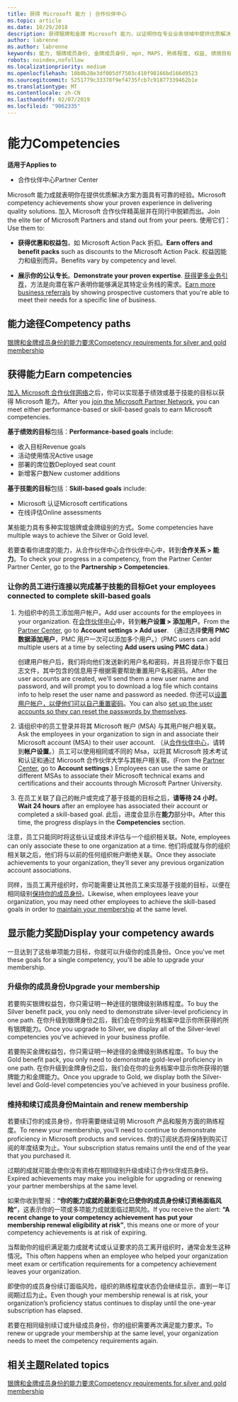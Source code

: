 ```yaml
---
title: 获得 Microsoft 能力 | 合作伙伴中心
ms.topic: article
ms.date: 10/29/2018
description: 获得银牌和金牌 Microsoft 能力，以证明你在专业业务领域中提供优质解决方案方面拥有公认的专长
author: labrenne
ms.author: labrenne
keywords: 能力, 银牌成员身份, 金牌成员身份, mpn, MAPS, 熟练程度, 权益, 绩效目标, 技能目标
robots: noindex,nofollow
ms.localizationpriority: medium
ms.openlocfilehash: 10b0b28e3df005df7503c410f98166bd166d9523
ms.sourcegitcommit: 5251779c33378f9ef4735fcb7c91877339462b1e
ms.translationtype: MT
ms.contentlocale: zh-CN
ms.lasthandoff: 02/07/2019
ms.locfileid: "9062335"
---
```

<!--
•   FWLink https://go.microsoft.com/fwlink/?linkid=851080 : top of page
•   FWLink https://go.microsoft.com/fwlink/?linkid=851281: top of page (duplicate)
•   FWLink https://go.microsoft.com/fwlink/?linkid=851079: Competencies (#attainment_paths)
•   FWLink https://go.microsoft.com/fwlink/?linkid=851081: Maintain and renew membership (#maintain_membership)
•   FWLink https://go.microsoft.com/fwlink/?linkid=851082: Get your employees connected to complete skill-based goals (#associating_achievements)
•   FWLink https://go.microsoft.com/fwlink/?linkid=851083 : Achievement overrides (#achievement_override)
•   FWLink: https://go.microsoft.com/fwlink/?linkid=851236: UI link, goes to the place where you import new users. Temporarily points to the Partner Center homepage.
•   FWLink: https://go.microsoft.com/fwlink/?linkid=851607 :Will go to the docs page for Silver/Gold competency achievements. Currently goes to https://partnercenter.microsoft.com/partner/cloud-solution-provider 

 -->

# <a name="competencies"></a><span data-ttu-id="7c299-104">能力</span><span class="sxs-lookup"><span data-stu-id="7c299-104">Competencies</span></span>

**<span data-ttu-id="7c299-105">适用于</span><span class="sxs-lookup"><span data-stu-id="7c299-105">Applies to</span></span>**
-  <span data-ttu-id="7c299-106">合作伙伴中心</span><span class="sxs-lookup"><span data-stu-id="7c299-106">Partner Center</span></span>

<span data-ttu-id="7c299-107">Microsoft 能力成就表明你在提供优质解决方案方面具有可靠的经验。</span><span class="sxs-lookup"><span data-stu-id="7c299-107">Microsoft competency achievements show your proven experience in delivering quality solutions.</span></span> <span data-ttu-id="7c299-108">加入 Microsoft 合作伙伴精英层并在同行中脱颖而出。</span><span class="sxs-lookup"><span data-stu-id="7c299-108">Join the elite tier of Microsoft Partners and stand out from your peers.</span></span> <span data-ttu-id="7c299-109">使用它们：</span><span class="sxs-lookup"><span data-stu-id="7c299-109">Use them to:</span></span> 

*  <span data-ttu-id="7c299-110">**获得优惠和权益包**，如 Microsoft Action Pack 折扣。</span><span class="sxs-lookup"><span data-stu-id="7c299-110">**Earn offers and benefit packs** such as discounts to the Microsoft Action Pack.</span></span> <span data-ttu-id="7c299-111">权益因能力和级别而异。</span><span class="sxs-lookup"><span data-stu-id="7c299-111">Benefits vary by competency and level.</span></span> 

*  <span data-ttu-id="7c299-112">**展示你的公认专长**。</span><span class="sxs-lookup"><span data-stu-id="7c299-112">**Demonstrate your proven expertise**.</span></span> <span data-ttu-id="7c299-113">[获得更多业务引荐](referrals.md)，方法是向潜在客户表明你能够满足其特定业务线的需求。</span><span class="sxs-lookup"><span data-stu-id="7c299-113">[Earn more business referrals](referrals.md) by showing prospective customers that you're able to meet their needs for a specific line of business.</span></span>

## <a href="" id="attainment_paths"></a><span data-ttu-id="7c299-114">能力途径</span><span class="sxs-lookup"><span data-stu-id="7c299-114">Competency paths</span></span>

[<span data-ttu-id="7c299-115">银牌和金牌成员身份的能力要求</span><span class="sxs-lookup"><span data-stu-id="7c299-115">Competency requirements for silver and gold membership</span></span>](learn-about-competencies.md)

## <a name="earn-competencies"></a><span data-ttu-id="7c299-116">获得能力</span><span class="sxs-lookup"><span data-stu-id="7c299-116">Earn competencies</span></span>

<span data-ttu-id="7c299-117">[加入 Microsoft 合作伙伴网络](mpn-overview.md)之后，你可以实现基于绩效或基于技能的目标以获得 Microsoft 能力。</span><span class="sxs-lookup"><span data-stu-id="7c299-117">After you [join the Microsoft Partner Network](mpn-overview.md), you can meet either performance-based or skill-based goals to earn Microsoft competencies.</span></span> 

<span data-ttu-id="7c299-118">**基于绩效的目标**包括：</span><span class="sxs-lookup"><span data-stu-id="7c299-118">**Performance-based goals** include:</span></span> 
* <span data-ttu-id="7c299-119">收入目标</span><span class="sxs-lookup"><span data-stu-id="7c299-119">Revenue goals</span></span>
* <span data-ttu-id="7c299-120">活动使用情况</span><span class="sxs-lookup"><span data-stu-id="7c299-120">Active usage</span></span>
* <span data-ttu-id="7c299-121">部署的席位数</span><span class="sxs-lookup"><span data-stu-id="7c299-121">Deployed seat count</span></span>
* <span data-ttu-id="7c299-122">新增客户数</span><span class="sxs-lookup"><span data-stu-id="7c299-122">New customer additions</span></span>

<span data-ttu-id="7c299-123">**基于技能的目标**包括：</span><span class="sxs-lookup"><span data-stu-id="7c299-123">**Skill-based goals** include:</span></span> 
* <span data-ttu-id="7c299-124">Microsoft 认证</span><span class="sxs-lookup"><span data-stu-id="7c299-124">Microsoft certifications</span></span>
* <span data-ttu-id="7c299-125">在线评估</span><span class="sxs-lookup"><span data-stu-id="7c299-125">Online assessments</span></span> 

<span data-ttu-id="7c299-126">某些能力具有多种实现银牌或金牌级别的方式。</span><span class="sxs-lookup"><span data-stu-id="7c299-126">Some competencies have multiple ways to achieve the Silver or Gold level.</span></span>

<span data-ttu-id="7c299-127">若要查看你进度的能力，从合作伙伴中心合作伙伴中心中，转到**合作关系 > 能力**。</span><span class="sxs-lookup"><span data-stu-id="7c299-127">To check your progress in a competency, from the Partner Center Partner Center, go to the **Partnership > Competencies**.</span></span> 

### <a href="" id="associating_achievements"></a><span data-ttu-id="7c299-128">让你的员工进行连接以完成基于技能的目标</span><span class="sxs-lookup"><span data-stu-id="7c299-128">Get your employees connected to complete skill-based goals</span></span>

1.  <span data-ttu-id="7c299-129">为组织中的员工添加用户帐户。</span><span class="sxs-lookup"><span data-stu-id="7c299-129">Add user accounts for the employees in your organization.</span></span> <span data-ttu-id="7c299-130">在[合作伙伴中心](http://partnercenter.microsoft.com)中，转到**帐户设置 > 添加用户**。</span><span class="sxs-lookup"><span data-stu-id="7c299-130">From the [Partner Center](http://partnercenter.microsoft.com), go to **Account settings > Add user**.</span></span> <span data-ttu-id="7c299-131">（通过选择**使用 PMC 数据添加用户**，PMC 用户一次可以添加多个用户。）</span><span class="sxs-lookup"><span data-stu-id="7c299-131">(PMC users can add multiple users at a time by selecting **Add users using PMC data**.)</span></span>

    <span data-ttu-id="7c299-132">创建用户帐户后，我们将向他们发送新的用户名和密码，并且将提示你下载日志文件，其中包含的信息用于根据需要帮助重置用户名和密码。</span><span class="sxs-lookup"><span data-stu-id="7c299-132">After the user accounts are created, we'll send them a new user name and password, and will prompt you to download a log file which contains info to help reset the user name and password as needed.</span></span> <span data-ttu-id="7c299-133">你还可以[设置用户帐户，以便他们可以自己重置密码](https://docs.microsoft.com/en-us/azure/active-directory/active-directory-passwords-getting-started)。</span><span class="sxs-lookup"><span data-stu-id="7c299-133">You can also [set up the user accounts so they can reset the passwords by themselves](https://docs.microsoft.com/en-us/azure/active-directory/active-directory-passwords-getting-started).</span></span>

2. <span data-ttu-id="7c299-134">请组织中的员工登录并将其 Microsoft 帐户 (MSA) 与其用户帐户相关联。</span><span class="sxs-lookup"><span data-stu-id="7c299-134">Ask the employees in your organization to sign in and associate their Microsoft account (MSA) to their user account.</span></span> <span data-ttu-id="7c299-135">（从[合作伙伴中心](http://partnercenter.microsoft.com)，请转到**帐户设置**。）员工可以使用相同或不同的 Msa，以将其 Microsoft 技术考试和认证和通过 Microsoft 合作伙伴大学与其帐户相关联。</span><span class="sxs-lookup"><span data-stu-id="7c299-135">(From the [Partner Center](http://partnercenter.microsoft.com), go to **Account settings**.) Employees can use the same or different MSAs to associate their Microsoft technical exams and certifications and their accounts through Microsoft Partner University.</span></span>

3.  <span data-ttu-id="7c299-136">在员工关联了自己的帐户或完成了基于技能的目标之后，**请等待 24 小时**。</span><span class="sxs-lookup"><span data-stu-id="7c299-136">**Wait 24 hours** after an employee has associated their account or completed a skill-based goal.</span></span> <span data-ttu-id="7c299-137">此后，进度会显示在**能力**部分中。</span><span class="sxs-lookup"><span data-stu-id="7c299-137">After this time, the progress displays in the **Competencies** section.</span></span>

<span data-ttu-id="7c299-138">注意，员工只能同时将这些认证或技术评估与一个组织相关联。</span><span class="sxs-lookup"><span data-stu-id="7c299-138">Note, employees can only associate these to one organization at a time.</span></span> <span data-ttu-id="7c299-139">他们将成就与你的组织相关联之后，他们将与以前的任何组织帐户断绝关联。</span><span class="sxs-lookup"><span data-stu-id="7c299-139">Once they associate achievements to your organization, they’ll sever any previous organization account associations.</span></span>

<span data-ttu-id="7c299-140">同样，当员工离开组织时，你可能需要让其他员工来实现基于技能的目标，以便在相同级别[保持你的成员身份](#maintaining_membership)。</span><span class="sxs-lookup"><span data-stu-id="7c299-140">Likewise, when employees leave your organization, you may need other employees to achieve the skill-based goals in order to [maintain your membership](#maintaining_membership) at the same level.</span></span>

## <a name="display-your-competency-awards"></a><span data-ttu-id="7c299-141">显示能力奖励</span><span class="sxs-lookup"><span data-stu-id="7c299-141">Display your competency awards</span></span>

<span data-ttu-id="7c299-142">一旦达到了这些单项能力目标，你就可以升级你的成员身份。</span><span class="sxs-lookup"><span data-stu-id="7c299-142">Once you've met these goals for a single competency, you'll be able to upgrade your membership.</span></span>

### <a name="upgrade-your-membership"></a><span data-ttu-id="7c299-143">升级你的成员身份</span><span class="sxs-lookup"><span data-stu-id="7c299-143">Upgrade your membership</span></span>

<span data-ttu-id="7c299-144">若要购买银牌权益包，你只需证明一种途径的银牌级别熟练程度。</span><span class="sxs-lookup"><span data-stu-id="7c299-144">To buy the Silver benefit pack, you only need to demonstrate silver-level proficiency in one path.</span></span> <span data-ttu-id="7c299-145">在你升级到银牌身份之后，我们会在你的业务档案中显示你所获得的所有银牌能力。</span><span class="sxs-lookup"><span data-stu-id="7c299-145">Once you upgrade to Silver, we display all of the Silver-level competencies you’ve achieved in your business profile.</span></span> 

<span data-ttu-id="7c299-146">若要购买金牌权益包，你只需证明一种途径的金牌级别熟练程度。</span><span class="sxs-lookup"><span data-stu-id="7c299-146">To buy the Gold benefit pack, you only need to demonstrate gold-level proficiency in one path.</span></span> <span data-ttu-id="7c299-147">在你升级到金牌身份之后，我们会在你的业务档案中显示你所获得的银牌能力和金牌能力。</span><span class="sxs-lookup"><span data-stu-id="7c299-147">Once you upgrade to Gold, we display both the Silver-level and Gold-level competencies you’ve achieved in your business profile.</span></span> 

### <a href="" id="maintain_membership"></a><span data-ttu-id="7c299-148">维持和续订成员身份</span><span class="sxs-lookup"><span data-stu-id="7c299-148">Maintain and renew membership</span></span>

<span data-ttu-id="7c299-149">若要续订你的成员身份，你将需要继续证明 Microsoft 产品和服务方面的熟练程度。</span><span class="sxs-lookup"><span data-stu-id="7c299-149">To renew your membership, you’ll need to continue to demonstrate proficiency in Microsoft products and services.</span></span> <span data-ttu-id="7c299-150">你的订阅状态将保持到购买订阅的年度结束为止。</span><span class="sxs-lookup"><span data-stu-id="7c299-150">Your subscription status remains until the end of the year that you purchased it.</span></span>

<span data-ttu-id="7c299-151">过期的成就可能会使你没有资格在相同级别升级或续订合作伙伴成员身份。</span><span class="sxs-lookup"><span data-stu-id="7c299-151">Expired achievements may make you ineligible for upgrading or renewing your partner memberships at the same level.</span></span> 

<span data-ttu-id="7c299-152">如果你收到警报：**“你的能力成就的最新变化已使你的成员身份续订资格面临风险”**，这表示你的一项或多项能力成就面临过期风险。</span><span class="sxs-lookup"><span data-stu-id="7c299-152">If you receive the alert: **“A recent change to your competency achievement has put your membership renewal eligibility at risk”**, this means one or more of your competency achievements is at risk of expiring.</span></span> 

<span data-ttu-id="7c299-153">当帮助你的组织满足能力成就考试或认证要求的员工离开组织时，通常会发生这种情况。</span><span class="sxs-lookup"><span data-stu-id="7c299-153">This often happens when an employee who helped your organization meet exam or certification requirements for a competency achievement leaves your organization.</span></span> 

<span data-ttu-id="7c299-154">即使你的成员身份续订面临风险，组织的熟练程度状态仍会继续显示，直到一年订阅期过后为止。</span><span class="sxs-lookup"><span data-stu-id="7c299-154">Even though your membership renewal is at risk, your organization’s proficiency status continues to display until the one-year subscription has elapsed.</span></span>

<span data-ttu-id="7c299-155">若要在相同级别续订或升级成员身份，你的组织需要再次满足能力要求。</span><span class="sxs-lookup"><span data-stu-id="7c299-155">To renew or upgrade your membership at the same level, your organization needs to meet the competency requirements again.</span></span>

## <a name="related-topics"></a><span data-ttu-id="7c299-156">相关主题</span><span class="sxs-lookup"><span data-stu-id="7c299-156">Related topics</span></span>

[<span data-ttu-id="7c299-157">银牌和金牌成员身份的能力要求</span><span class="sxs-lookup"><span data-stu-id="7c299-157">Competency requirements for silver and gold membership</span></span>](learn-about-competencies.md)
